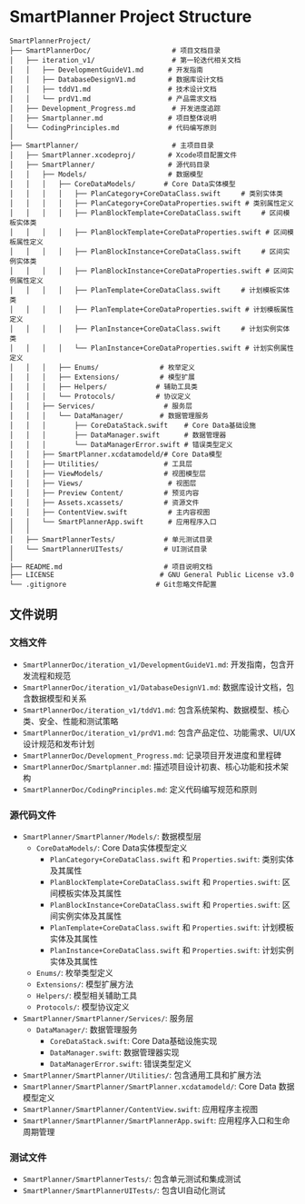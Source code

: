 # SmartPlanner Project Structure

```
SmartPlannerProject/
├── SmartPlannerDoc/                    # 项目文档目录
│   ├── iteration_v1/                   # 第一轮迭代相关文档
│   │   ├── DevelopmentGuideV1.md      # 开发指南
│   │   ├── DatabaseDesignV1.md        # 数据库设计文档
│   │   ├── tddV1.md                   # 技术设计文档
│   │   └── prdV1.md                   # 产品需求文档
│   ├── Development_Progress.md         # 开发进度追踪
│   ├── Smartplanner.md                # 项目整体说明
│   └── CodingPrinciples.md            # 代码编写原则
│
├── SmartPlanner/                       # 主项目目录
│   ├── SmartPlanner.xcodeproj/        # Xcode项目配置文件
│   ├── SmartPlanner/                  # 源代码目录
│   │   ├── Models/                    # 数据模型
│   │   │   ├── CoreDataModels/       # Core Data实体模型
│   │   │   │   ├── PlanCategory+CoreDataClass.swift     # 类别实体类
│   │   │   │   ├── PlanCategory+CoreDataProperties.swift # 类别属性定义
│   │   │   │   ├── PlanBlockTemplate+CoreDataClass.swift     # 区间模板实体类
│   │   │   │   ├── PlanBlockTemplate+CoreDataProperties.swift # 区间模板属性定义
│   │   │   │   ├── PlanBlockInstance+CoreDataClass.swift     # 区间实例实体类
│   │   │   │   ├── PlanBlockInstance+CoreDataProperties.swift # 区间实例属性定义
│   │   │   │   ├── PlanTemplate+CoreDataClass.swift     # 计划模板实体类
│   │   │   │   ├── PlanTemplate+CoreDataProperties.swift # 计划模板属性定义
│   │   │   │   ├── PlanInstance+CoreDataClass.swift     # 计划实例实体类
│   │   │   │   └── PlanInstance+CoreDataProperties.swift # 计划实例属性定义
│   │   │   ├── Enums/               # 枚举定义
│   │   │   ├── Extensions/          # 模型扩展
│   │   │   ├── Helpers/            # 辅助工具类
│   │   │   └── Protocols/          # 协议定义
│   │   ├── Services/                 # 服务层
│   │   │   └── DataManager/         # 数据管理服务
│   │   │       ├── CoreDataStack.swift    # Core Data基础设施
│   │   │       ├── DataManager.swift      # 数据管理器
│   │   │       └── DataManagerError.swift # 错误类型定义
│   │   ├── SmartPlanner.xcdatamodeld/# Core Data模型
│   │   ├── Utilities/                # 工具层
│   │   ├── ViewModels/               # 视图模型层
│   │   ├── Views/                     # 视图层
│   │   ├── Preview Content/          # 预览内容
│   │   ├── Assets.xcassets/          # 资源文件
│   │   ├── ContentView.swift          # 主内容视图
│   │   └── SmartPlannerApp.swift      # 应用程序入口
│   │
│   ├── SmartPlannerTests/            # 单元测试目录
│   └── SmartPlannerUITests/          # UI测试目录
│
├── README.md                         # 项目说明文档
├── LICENSE                          # GNU General Public License v3.0
└── .gitignore                      # Git忽略文件配置
```

## 文件说明

### 文档文件
- `SmartPlannerDoc/iteration_v1/DevelopmentGuideV1.md`: 开发指南，包含开发流程和规范
- `SmartPlannerDoc/iteration_v1/DatabaseDesignV1.md`: 数据库设计文档，包含数据模型和关系
- `SmartPlannerDoc/iteration_v1/tddV1.md`: 包含系统架构、数据模型、核心类、安全、性能和测试策略
- `SmartPlannerDoc/iteration_v1/prdV1.md`: 包含产品定位、功能需求、UI/UX设计规范和发布计划
- `SmartPlannerDoc/Development_Progress.md`: 记录项目开发进度和里程碑
- `SmartPlannerDoc/Smartplanner.md`: 描述项目设计初衷、核心功能和技术架构
- `SmartPlannerDoc/CodingPrinciples.md`: 定义代码编写规范和原则

### 源代码文件
- `SmartPlanner/SmartPlanner/Models/`: 数据模型层
  - `CoreDataModels/`: Core Data实体模型定义
    - `PlanCategory+CoreDataClass.swift` 和 `Properties.swift`: 类别实体及其属性
    - `PlanBlockTemplate+CoreDataClass.swift` 和 `Properties.swift`: 区间模板实体及其属性
    - `PlanBlockInstance+CoreDataClass.swift` 和 `Properties.swift`: 区间实例实体及其属性
    - `PlanTemplate+CoreDataClass.swift` 和 `Properties.swift`: 计划模板实体及其属性
    - `PlanInstance+CoreDataClass.swift` 和 `Properties.swift`: 计划实例实体及其属性
  - `Enums/`: 枚举类型定义
  - `Extensions/`: 模型扩展方法
  - `Helpers/`: 模型相关辅助工具
  - `Protocols/`: 模型协议定义
- `SmartPlanner/SmartPlanner/Services/`: 服务层
  - `DataManager/`: 数据管理服务
    - `CoreDataStack.swift`: Core Data基础设施实现
    - `DataManager.swift`: 数据管理器实现
    - `DataManagerError.swift`: 错误类型定义
- `SmartPlanner/SmartPlanner/Utilities/`: 包含通用工具和扩展方法
- `SmartPlanner/SmartPlanner/SmartPlanner.xcdatamodeld/`: Core Data 数据模型定义
- `SmartPlanner/SmartPlanner/ContentView.swift`: 应用程序主视图
- `SmartPlanner/SmartPlanner/SmartPlannerApp.swift`: 应用程序入口和生命周期管理

### 测试文件
- `SmartPlanner/SmartPlannerTests/`: 包含单元测试和集成测试
- `SmartPlanner/SmartPlannerUITests/`: 包含UI自动化测试
```
